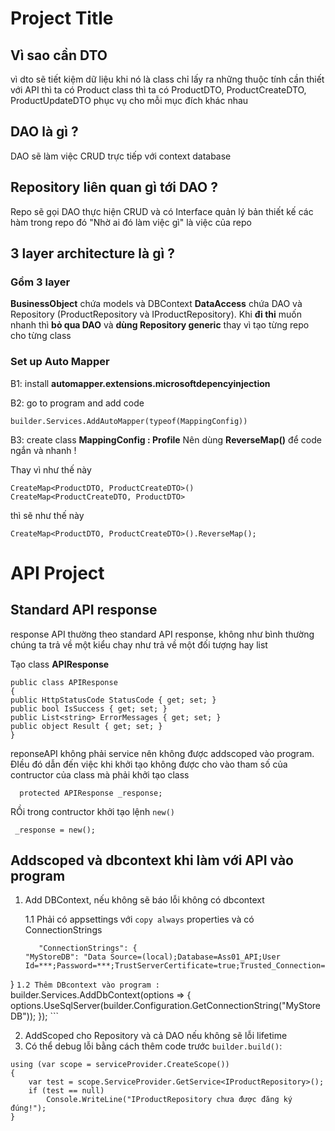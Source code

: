 # Project Title
## Vì sao cần DTO
vì dto sẽ tiết kiệm dữ liệu khi nó là class chỉ lấy ra những thuộc tính cần thiết
với API thì ta có Product class thì ta có ProductDTO, ProductCreateDTO, ProductUpdateDTO phục vụ cho mỗi mục đích khác nhau
## DAO là gì ?
DAO sẽ làm việc CRUD trực tiếp với context database
## Repository liên quan gì tới DAO ?
Repo sẽ gọi DAO thực hiện CRUD và có Interface quản lý bản thiết kế các hàm trong repo đó
"Nhờ ai đó làm việc gì" là việc của repo
## 3 layer architecture là gì ?
### Gồm 3 layer
**BusinessObject** chứa models và DBContext
**DataAccess** chứa DAO và Repository (ProductRepository và IProductRepository).
Khi **đi thi** muốn nhanh thì **bỏ qua DAO** và **dùng Repository generic** thay vì tạo từng repo cho từng class
### Set up Auto Mapper

B1: install **automapper.extensions.microsoftdepencyinjection**

B2: go to program and add code
```
builder.Services.AddAutoMapper(typeof(MappingConfig))
```
B3: create class **MappingConfig : Profile**
Nên dùng **ReverseMap()** để code ngắn và nhanh !

Thay vì như thế này
```
CreateMap<ProductDTO, ProductCreateDTO>()
CreateMap<ProductCreateDTO, ProductDTO>
```
thì sẽ như thế này
```
CreateMap<ProductDTO, ProductCreateDTO>().ReverseMap();
```
# API Project
## Standard API response
response API thường theo standard API response, không như bình thường chúng ta trả về một kiểu chay như trả về một đối tượng hay list

Tạo class **APIResponse**
```
public class APIResponse 
{ 
public HttpStatusCode StatusCode { get; set; } 
public bool IsSuccess { get; set; } 
public List<string> ErrorMessages { get; set; } 
public object Result { get; set; }
}
```
reponseAPI không phải service nên không được addscoped vào program. ĐIều đó dẫn đến việc khi khởi tạo không được cho vào tham số của contructor của class mà phải khởi tạo class
```
  protected APIResponse _response;
```
RỒi trong contructor khởi tạo lệnh `new()`
```
 _response = new();
```
## Addscoped và dbcontext khi làm với API vào program
1. Add DBContext, nếu không sẽ báo lỗi không có dbcontext

    1.1 Phải có appsettings với `copy always` properties và có ConnectionStrings
    ```
       "ConnectionStrings": {
   "MyStoreDB": "Data Source=(local);Database=Ass01_API;User Id=***;Password=***;TrustServerCertificate=true;Trusted_Connection=SSPI;Encrypt=false;"
 }
    ```
    1.2 Thêm DBcontext vào program :
    ```
    builder.Services.AddDbContext<ApplicationDbContext>(options =>
    {
        options.UseSqlServer(builder.Configuration.GetConnectionString("MyStoreDB"));
    });
    ```

2. AddScoped cho Repository và cả DAO nếu không sẽ lỗi lifetime
3. Có thể debug lỗi bằng cách thêm code trước `builder.build()`:
```
using (var scope = serviceProvider.CreateScope())
{
    var test = scope.ServiceProvider.GetService<IProductRepository>();
    if (test == null)
        Console.WriteLine("IProductRepository chưa được đăng ký đúng!");
}
```
